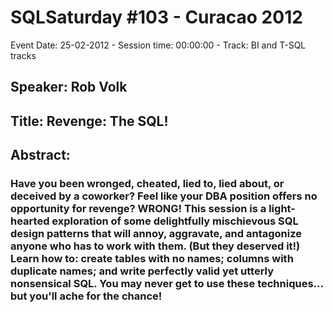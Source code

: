 # SQLSaturday #103 - Curacao 2012
Event Date: 25-02-2012 - Session time: 00:00:00 - Track: BI and T-SQL tracks
## Speaker: Rob Volk
## Title: Revenge: The SQL!
## Abstract:
### Have you been wronged, cheated, lied to, lied about, or deceived by a coworker? Feel like your DBA position offers no opportunity for revenge? WRONG! This session is a light-hearted exploration of some delightfully mischievous SQL design patterns that will annoy, aggravate, and antagonize anyone who has to work with them. (But they deserved it!) Learn how to: create tables with no names; columns with duplicate names; and write perfectly valid yet utterly nonsensical SQL. You may never get to use these techniques…but you'll ache for the chance!

